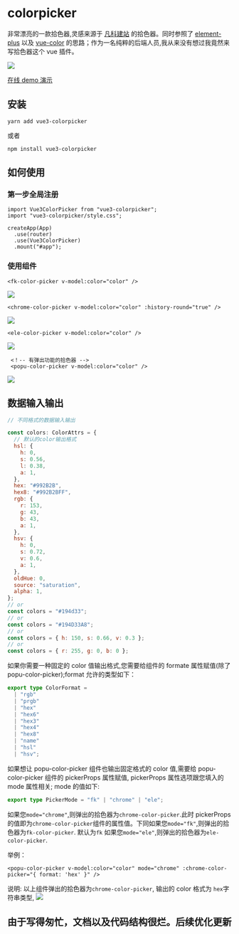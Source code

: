 # colorpicker

非常漂亮的一款拾色器,灵感来源于 [凡科建站](https://fkw.com/) 的拾色器。同时参照了 [element-plus](https://element-plus.org/#/zh-CN/component/color-picker) 以及 [vue-color](https://github.com/xiaokaike/vue-color) 的思路；作为一名纯粹的后端人员,我从来没有想过我竟然来写拾色器这个 vue 插件。

![](https://aesoper101.github.io/vue3-colorpicker/1.png)

[在线 demo 演示](https://aesoper101.github.io/vue3-colorpicker/)

## 安装

```
yarn add vue3-colorpicker
```

或者

```
npm install vue3-colorpicker
```

## 如何使用

### 第一步全局注册

```
import Vue3ColorPicker from "vue3-colorpicker";
import "vue3-colorpicker/style.css";

createApp(App)
  .use(router)
  .use(Vue3ColorPicker)
  .mount("#app");
```

### 使用组件

```vue
<fk-color-picker v-model:color="color" />
```

![](https://aesoper101.github.io/vue3-colorpicker/2.PNG)

```vue
<chrome-color-picker v-model:color="color" :history-round="true" />
```

![](https://aesoper101.github.io/vue3-colorpicker/3.PNG)

```vue
<ele-color-picker v-model:color="color" />
```

![](https://aesoper101.github.io/vue3-colorpicker/4.PNG)

```
 <！-- 有弹出功能的拾色器 -->
 <popu-color-picker v-model:color="color" />
```

![](https://aesoper101.github.io/vue3-colorpicker/5.PNG)

## 数据输入输出

```js
// 不同格式的数据输入输出

const colors: ColorAttrs = {
  // 默认的color输出格式
  hsl: {
    h: 0,
    s: 0.56,
    l: 0.38,
    a: 1,
  },
  hex: "#992B2B",
  hex8: "#992B2BFF",
  rgb: {
    r: 153,
    g: 43,
    b: 43,
    a: 1,
  },
  hsv: {
    h: 0,
    s: 0.72,
    v: 0.6,
    a: 1,
  },
  oldHue: 0,
  source: "saturation",
  alpha: 1,
};
// or
const colors = "#194d33";
// or
const colors = "#194D33A8";
// or
const colors = { h: 150, s: 0.66, v: 0.3 };
// or
const colors = { r: 255, g: 0, b: 0 };
```

如果你需要一种固定的 color 值输出格式,您需要给组件的 formate 属性赋值(除了 popu-color-picker);format 允许的类型如下：

```typescript
export type ColorFormat =
  | "rgb"
  | "prgb"
  | "hex"
  | "hex6"
  | "hex3"
  | "hex4"
  | "hex8"
  | "name"
  | "hsl"
  | "hsv";
```

如果想让 popu-color-picker 组件也输出固定格式的 color 值,需要给 popu-color-picker 组件的 pickerProps 属性赋值, pickerProps 属性选项跟您填入的 mode 属性相关; mode 的值如下:

```typescript
export type PickerMode = "fk" | "chrome" | "ele";
```

如果您`mode="chrome"`,则弹出的拾色器为`chrome-color-picker`.此时 pickerProps 的值即为`chrome-color-picker`组件的属性值。下同如果您`mode="fk"`,则弹出的拾色器为`fk-color-picker`. 默认为`fk` 如果您`mode="ele"`,则弹出的拾色器为`ele-color-picker`.

举例：

```vue
<popu-color-picker v-model:color="color" mode="chrome" :chrome-color-picker="{ format: 'hex' }" />
```

说明: 以上组件弹出的拾色器为`chrome-color-picker`, 输出的 color 格式为 `hex`字符串类型, ![](https://aesoper101.github.io/vue3-colorpicker/6.PNG)

## 由于写得匆忙，文档以及代码结构很烂。后续优化更新

